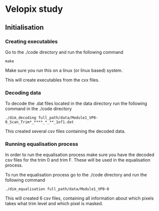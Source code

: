 # Velopix study
## Initialisation
### Creating executables
Go to the ./code directory and run the following command
````commandline
make
````
Make sure you run this on a linux (or linux based) system.

This will create executables from the cxx files.
### Decoding data
To decode the .dat files located in the data directory run 
the following command in the ./code directory
````commandline
./dim_decoding full_path/data/Module1_VP0-0_Scan_Trim*_****_*_**_1of1.dat
````
This created several csv files containing the decoded data.
### Running equalisation process
In order to run the equalisation process make sure you have the decoded csv
files for the trim 0 and trim F. These will be used in the equalisation process.

To run the equalisation process go to the ./code directory and run the 
following command
````commandline
./dim_equalisation full_path/data/Module1_VP0-0 
````
This will created 6 csv files, containing all information about 
which pixels takes what trim level and which pixel is masked.
